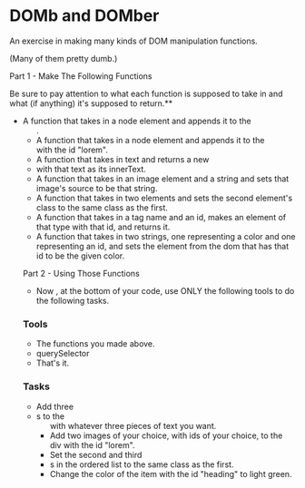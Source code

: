 # DOMb and DOMber

An exercise in making many kinds of DOM manipulation functions.

(Many of them pretty dumb.)


Part 1 - Make The Following Functions


Be sure to pay attention to what each function is supposed to take in and what (if anything) it's supposed to return.**


* A function that takes in a node element and appends it to the <ul>.
* A function that takes in a node element and appends it to the <div> with the id "lorem".
* A function that takes in text and returns a new <li> with that text as its innerText.
* A function that takes in an image element and a string and sets that image's source to be that string.
* A function that takes in two elements and sets the second element's class to the same class as the first.
* A function that takes in a tag name and an id, makes an element of that type with that id, and returns it.
* A function that takes in two strings, one representing a color and one representing an id, and sets the element from the dom that has that id to be the given color.


Part 2 - Using Those Functions

* Now , at the bottom of your code, use ONLY the following tools to do the following tasks.

### Tools

* The functions you made above.
* querySelector
* That's it.


### Tasks

* Add three <li>s to the <ul> with whatever three pieces of text you want.
* Add two images of your choice, with ids of your choice, to the div with the id "lorem".
* Set the second and third <li>s in the ordered list to the same class as the first.
* Change the color of the item with the id "heading" to light green.